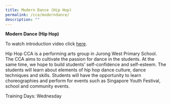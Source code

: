 ```yaml
---
title: Modern Dance (Hip Hop)
permalink: /cca/moderndance/
description: ""
---
```

**Modern Dance (Hip Hop)**

To watch introduction video click [here](https://youtu.be/sHGrE2yEJpY).

<!-- /\* Font Definitions \*/ @font-face {font-family:Latha; panose-1:2 0 4 0 0 0 0 0 0 0; mso-font-alt:Calibri; mso-font-charset:0; mso-generic-font-family:swiss; mso-font-pitch:variable; mso-font-signature:3 0 0 0 1 0;} @font-face {font-family:"Cambria Math"; panose-1:2 4 5 3 5 4 6 3 2 4; mso-font-charset:0; mso-generic-font-family:roman; mso-font-pitch:variable; mso-font-signature:-536869121 1107305727 33554432 0 415 0;} @font-face {font-family:等线; panose-1:2 1 6 0 3 1 1 1 1 1; mso-font-alt:DengXian; mso-font-charset:134; mso-generic-font-family:auto; mso-font-pitch:variable; mso-font-signature:-1610612033 953122042 22 0 262159 0;} @font-face {font-family:Calibri; panose-1:2 15 5 2 2 2 4 3 2 4; mso-font-charset:0; mso-generic-font-family:swiss; mso-font-pitch:variable; mso-font-signature:-469750017 -1073732485 9 0 511 0;} @font-face {font-family:"\\@等线"; panose-1:2 1 6 0 3 1 1 1 1 1; mso-font-charset:134; mso-generic-font-family:auto; mso-font-pitch:variable; mso-font-signature:-1610612033 953122042 22 0 262159 0;} /\* Style Definitions \*/ p.MsoNormal, li.MsoNormal, div.MsoNormal {mso-style-unhide:no; mso-style-qformat:yes; mso-style-parent:""; margin-top:0cm; margin-right:0cm; margin-bottom:8.0pt; margin-left:0cm; line-height:107%; mso-pagination:widow-orphan; font-size:11.0pt; font-family:"Calibri",sans-serif; mso-ascii-font-family:Calibri; mso-ascii-theme-font:minor-latin; mso-fareast-font-family:等线; mso-fareast-theme-font:minor-fareast; mso-hansi-font-family:Calibri; mso-hansi-theme-font:minor-latin; mso-bidi-font-family:Latha; mso-ansi-language:EN-US;} .MsoChpDefault {mso-style-type:export-only; mso-default-props:yes; font-family:"Calibri",sans-serif; mso-ascii-font-family:Calibri; mso-ascii-theme-font:minor-latin; mso-fareast-font-family:等线; mso-fareast-theme-font:minor-fareast; mso-hansi-font-family:Calibri; mso-hansi-theme-font:minor-latin; mso-bidi-font-family:Latha; mso-bidi-theme-font:minor-bidi; mso-font-kerning:0pt; mso-ligatures:none; mso-ansi-language:EN-US;} .MsoPapDefault {mso-style-type:export-only; margin-bottom:8.0pt; line-height:107%;} @page WordSection1 {size:612.0pt 792.0pt; margin:72.0pt 90.0pt 72.0pt 90.0pt; mso-header-margin:36.0pt; mso-footer-margin:36.0pt; mso-paper-source:0;} div.WordSection1 {page:WordSection1;} -->

Hip Hop CCA is a performing arts group in Jurong West Primary School. The CCA aims to cultivate the passion for dance in the students. At the same time, we hope to build students’ self-confidence and self-esteem. The students will learn about elements of hip hop dance culture, dance techniques and skills. Students will have the opportunity to learn choreographies and perform for events such as Singapore Youth Festival, school and community events.

Training Days: Wednesday